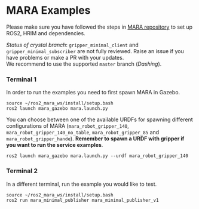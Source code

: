 # MARA Examples

Please make sure you have followed the steps in [MARA repository](https://github.com/AcutronicRobotics/MARA/tree/crystal#install) to set up ROS2, HRIM and dependencies.

_Status of crystal branch_: `gripper_minimal_client` and `gripper_minimal_subscriber` are not fully reviewed. Raise an issue if you have problems or make a PR with your updates.  
We recommend to use the supported `master` branch (_Dashing_).

### Terminal 1

In order to run the examples you need to first spawn MARA in Gazebo.

```
source ~/ros2_mara_ws/install/setup.bash
ros2 launch mara_gazebo mara.launch.py
```

You can choose between one of the available URDFs for spawning different configurations of MARA (`mara_robot_gripper_140`, `mara_robot_gripper_140_no_table`, `mara_robot_gripper_85` and `mara_robot_gripper_hande`). **Remember to spawn a URDF with gripper if you want to run the service examples**.

```
ros2 launch mara_gazebo mara.launch.py --urdf mara_robot_gripper_140
```

### Terminal 2

In a different terminal, run the example you would like to test.

```
source ~/ros2_mara_ws/install/setup.bash
ros2 run mara_minimal_publisher mara_minimal_publisher_v1
```
